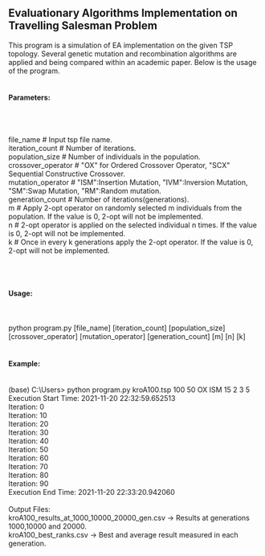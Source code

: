 ## Evaluationary Algorithms Implementation on Travelling Salesman Problem<br>
This program is a simulation of EA implementation on the given TSP topology. Several genetic mutation and recombination algorithms are applied and being compared within an academic paper. Below is the usage of the program. 
<br>
<br>

#### Parameters:
<br>
<br>

file_name          # Input tsp file name.<br>
iteration_count    # Number of iterations.<br>
population_size    # Number of individuals in the population.<br>
crossover_operator # "OX" for Ordered Crossover Operator, "SCX" Sequential Constructive Crossover.<br>
mutation_operator  # "ISM":Insertion Mutation, "IVM":Inversion Mutation, "SM":Swap Mutation, "RM":Random mutation.<br>
generation_count   # Number of iterations(generations).<br>
m                  # Apply 2-opt operator on randomly selected m individuals from the population. If the value is 0, 2-opt will not be implemented.<br>
n                  # 2-opt operator is applied on the selected individual n times. If the value is 0, 2-opt will not be implemented. <br>
k                  # Once in every k generations apply the 2-opt operator. If the value is 0, 2-opt will not be implemented.<br>

<br>
<br>

#### Usage:
<br>
<br>
python program.py [file_name] [iteration_count] [population_size] [crossover_operator] [mutation_operator] [generation_count] [m] [n] [k]<br>
<br>


#### Example:<br>
<br>
(base) C:\Users> python program.py kroA100.tsp 100 50 OX ISM 15 2 3 5<br>
Execution Start Time: 2021-11-20 22:32:59.652513<br>
Iteration: 0<br>
Iteration: 10<br>
Iteration: 20<br>
Iteration: 30<br>
Iteration: 40<br>
Iteration: 50<br>
Iteration: 60<br>
Iteration: 70<br>
Iteration: 80<br>
Iteration: 90<br>
Execution End Time: 2021-11-20 22:33:20.942060<br>
<br>
Output Files:<br>
kroA100_results_at_1000_10000_20000_gen.csv     -> Results at generations 1000,10000 and 20000.<br>
kroA100_best_ranks.csv                          -> Best and average result measured in each generation. <br>
<br>
